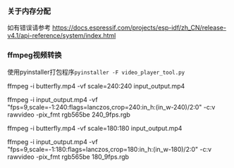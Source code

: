 ### 关于内存分配
如有错误请参考 https://docs.espressif.com/projects/esp-idf/zh_CN/release-v4.1/api-reference/system/index.html

### ffmpeg视频转换
使用pyinstaller打包程序`pyinstaller -F video_player_tool.py`

ffmpeg -i butterfly.mp4 -vf scale=240:240 input_output.mp4

ffmpeg -i input_output.mp4 -vf "fps=9,scale=-1:240:flags=lanczos,crop=240:in_h:(in_w-240)/2:0" -c:v rawvideo -pix_fmt rgb565be 240_9fps.rgb

ffmpeg -i butterfly.mp4 -vf scale=180:180 input_output.mp4

ffmpeg -i input_output.mp4 -vf "fps=9,scale=-1:180:flags=lanczos,crop=180:in_h:(in_w-180)/2:0" -c:v rawvideo -pix_fmt rgb565be 180_9fps.rgb